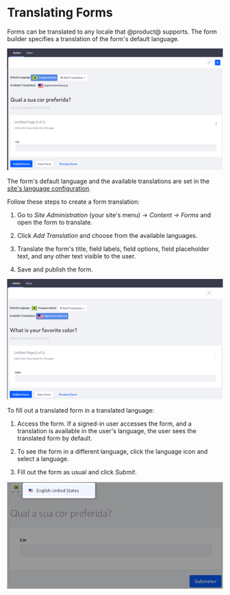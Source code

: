 # Translating Forms

Forms can be translated to any locale that @product@ supports. The form builder 
specifies a translation of the form's default language. 

![Figure 1: A form is translate-able into any supported language.](../../images/forms-translate1.png)

The form's default language and the available translations are set in the
[site's language configuration](/discover/portal/-/knowledge_base/7-1/social-settings-and-languages#languages).

Follow these steps to create a form translation: 

1.  Go to *Site Administration* (your site's menu) &rarr; *Content* &rarr; 
    *Forms* and open the form to translate. 

2.  Click *Add Translation* and choose from the available languages. 

3.  Translate the form's title, field labels, field options, field placeholder
    text, and any other text visible to the user.

4.  Save and publish the form. 

![Figure 2: Translate as much of the form as possible into each language you expect users to need.](../../images/forms-translate2.png)

To fill out a translated form in a translated language: 

1.  Access the form. If a signed-in user accesses the form, and a translation is 
    available in the user's language, the user sees the translated form by 
    default. 

2.  To see the form in a different language, click the language icon and select
    a language. 

3.  Fill out the form as usual and click *Submit*. 

![Figure 3: Select the form's language.](../../images/forms-translate3.png)
